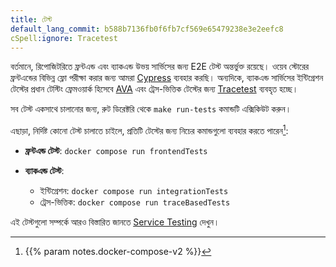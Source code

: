 ```yaml
---
title: টেস্ট
default_lang_commit: b588b7136fb0f6fb7cf569e65479238e3e2eefc8
cSpell:ignore: Tracetest
---
```


বর্তমানে, রিপোজিটরিতে ফ্রন্টএন্ড এবং ব্যাকএন্ড উভয় সার্ভিসের জন্য E2E টেস্ট অন্তর্ভুক্ত রয়েছে। ওয়েব স্টোরের ফ্রন্টএন্ডের বিভিন্ন ফ্লো পরীক্ষা করার জন্য আমরা [Cypress](https://www.cypress.io/) ব্যবহার করছি। অন্যদিকে, ব্যাকএন্ড সার্ভিসের ইন্টিগ্রেশন টেস্টের প্রধান টেস্টিং ফ্রেমওয়ার্ক হিসেবে [AVA](https://avajs.dev) এবং ট্রেস-ভিত্তিক টেস্টের জন্য [Tracetest](https://tracetest.io/) ব্যবহৃত হচ্ছে।

সব টেস্ট একসাথে চালানোর জন্য, রুট ডিরেক্টরি থেকে `make run-tests` কমান্ডটি এক্সিকিউট করুন।

এছাড়া, নির্দিষ্ট কোনো টেস্ট চালাতে চাইলে, প্রতিটি টেস্টের জন্য নিচের কমান্ডগুলো ব্যবহার করতে পারেন[^1]:

- **ফ্রন্টএন্ড টেস্ট**: `docker compose run frontendTests`

- **ব্যাকএন্ড টেস্ট**:
  - ইন্টিগ্রেশন: `docker compose run integrationTests`
  - ট্রেস-ভিত্তিক: `docker compose run traceBasedTests`

এই টেস্টগুলো সম্পর্কে আরও বিস্তারিত জানতে [Service Testing](https://github.com/open-telemetry/opentelemetry-demo/tree/main/test) দেখুন।

[^1]: {{% param notes.docker-compose-v2 %}}